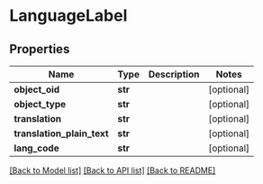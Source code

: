 # LanguageLabel

## Properties
Name | Type | Description | Notes
------------ | ------------- | ------------- | -------------
**object_oid** | **str** |  | [optional] 
**object_type** | **str** |  | [optional] 
**translation** | **str** |  | [optional] 
**translation_plain_text** | **str** |  | [optional] 
**lang_code** | **str** |  | [optional] 

[[Back to Model list]](../README.md#documentation-for-models) [[Back to API list]](../README.md#documentation-for-api-endpoints) [[Back to README]](../README.md)



